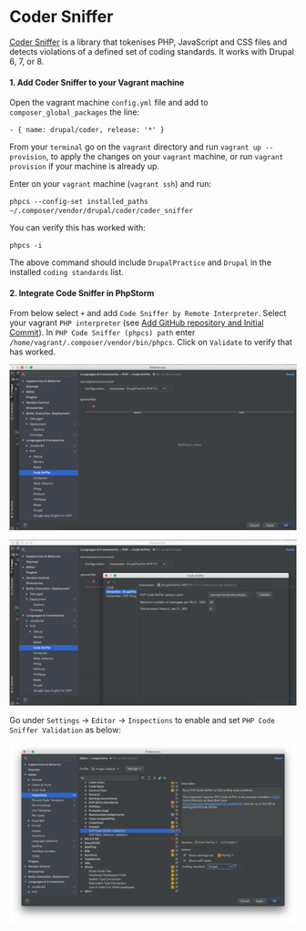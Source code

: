# Coder Sniffer

[Coder Sniffer](https://www.drupal.org/node/1419988) is a library that tokenises PHP, JavaScript and CSS files and detects violations of a defined set of coding standards. It works with Drupal 6, 7, or 8.

#### 1. Add Coder Sniffer to your Vagrant machine

Open the vagrant machine `config.yml` file and add to `composer_global_packages` the line:

    - { name: drupal/coder, release: '*' }
      
From your `terminal` go on the `vagrant` directory and run `vagrant up --provision`, to apply the changes on your `vagrant` machine, or run `vagrant provision` if your machine is already up.

Enter on your `vagrant` machine (`vagrant ssh`) and run:
    
    phpcs --config-set installed_paths ~/.composer/vendor/drupal/coder/coder_sniffer
    
You can verify this has worked with:
    
    phpcs -i

The above command should include `DrupalPractice` and `Drupal` in the installed `coding standards` list.

#### 2. Integrate Code Sniffer in PhpStorm

From below select `+` and add `Code Sniffer by Remote Interpreter`. Select your vagrant `PHP interpreter` (see [Add GitHub repository and Initial Commit](drupal_vm_phpstorm.md#2-integrate-vagrant)). In `PHP Code Sniffer (phpcs) path` enter `/home/vagrant/.composer/vendor/bin/phpcs`.
Click on `Validate` to verify that has worked.

![Code Sniffer settings](../img/drupal/phpstorm_30.png "Code Sniffer settings")

![Code Sniffer settings](../img/drupal/phpstorm_31.png "Code Sniffer settings")

Go under `Settings` -> `Editor` ->  `Inspections` to enable and set `PHP Code Sniffer Validation` as below:

![PHP Code Sniffer Validation](../img/drupal/phpstorm_32.png "PHP Code Sniffer Validation")
